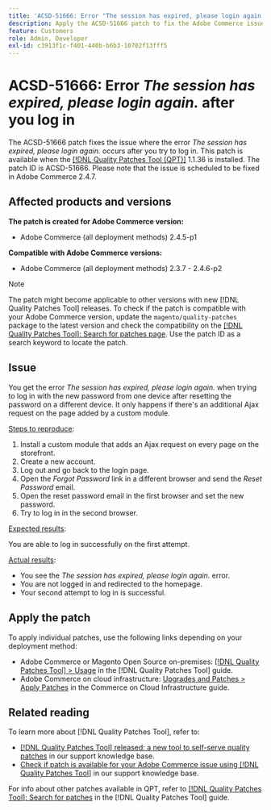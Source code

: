 ```yaml
---
title: 'ACSD-51666: Error "The session has expired, please login again." after you log in'
description: Apply the ACSD-51666 patch to fix the Adobe Commerce issue where the error *The session has expired, please login again.* occurs after you try to log in.
feature: Customers
role: Admin, Developer
exl-id: c3913f1c-f401-440b-b6b3-10702f13fff5
---
```

# ACSD-51666: Error *The session has expired, please login again.* after you log in

The ACSD-51666 patch fixes the issue where the error *The session has expired, please login again.* occurs after you try to log in. This patch is available when the [[!DNL Quality Patches Tool (QPT)]](/help/announcements/adobe-commerce-announcements/magento-quality-patches-released-new-tool-to-self-serve-quality-patches.md) 1.1.36 is installed. The patch ID is ACSD-51666. Please note that the issue is scheduled to be fixed in Adobe Commerce 2.4.7.

## Affected products and versions

**The patch is created for Adobe Commerce version:**

* Adobe Commerce (all deployment methods) 2.4.5-p1

**Compatible with Adobe Commerce versions:**

* Adobe Commerce (all deployment methods) 2.3.7 - 2.4.6-p2

>[!NOTE]
>
>The patch might become applicable to other versions with new [!DNL Quality Patches Tool] releases. To check if the patch is compatible with your Adobe Commerce version, update the `magento/quality-patches` package to the latest version and check the compatibility on the [[!DNL Quality Patches Tool]: Search for patches page](https://experienceleague.adobe.com/tools/commerce-quality-patches/index.html). Use the patch ID as a search keyword to locate the patch.

## Issue

You get the error *The session has expired, please login again.* when trying to log in with the new password from one device after resetting the password on a different device. It only happens if there's an additional Ajax request on the page added by a custom module.

<u>Steps to reproduce</u>:

1. Install a custom module that adds an Ajax request on every page on the storefront.
1. Create a new account.
1. Log out and go back to the login page.
1. Open the *Forgot Password* link in a different browser and send the *Reset Password* email.
1. Open the reset password email in the first browser and set the new password.
1. Try to log in in the second browser.

<u>Expected results</u>:

You are able to log in successfully on the first attempt.

<u>Actual results</u>:

* You see the *The session has expired, please login again.* error.
* You are not logged in and redirected to the homepage.
* Your second attempt to log in is successful.

## Apply the patch

To apply individual patches, use the following links depending on your deployment method:

* Adobe Commerce or Magento Open Source on-premises: [[!DNL Quality Patches Tool] > Usage](https://experienceleague.adobe.com/docs/commerce-operations/tools/quality-patches-tool/usage.html) in the [!DNL Quality Patches Tool] guide.
* Adobe Commerce on cloud infrastructure: [Upgrades and Patches > Apply Patches](https://experienceleague.adobe.com/docs/commerce-cloud-service/user-guide/develop/upgrade/apply-patches.html) in the Commerce on Cloud Infrastructure guide.

## Related reading

To learn more about [!DNL Quality Patches Tool], refer to:

* [[!DNL Quality Patches Tool] released: a new tool to self-serve quality patches](/help/announcements/adobe-commerce-announcements/magento-quality-patches-released-new-tool-to-self-serve-quality-patches.md) in our support knowledge base.
* [Check if patch is available for your Adobe Commerce issue using [!DNL Quality Patches Tool]](/help/support-tools/patches-available-in-qpt-tool/check-patch-for-magento-issue-with-magento-quality-patches.md) in our support knowledge base.

For info about other patches available in QPT, refer to [[!DNL Quality Patches Tool]: Search for patches](https://experienceleague.adobe.com/tools/commerce-quality-patches/index.html) in the [!DNL Quality Patches Tool] guide.
